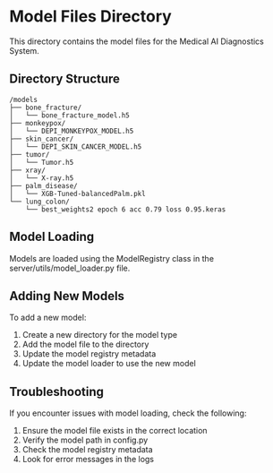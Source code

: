 
# Model Files Directory

This directory contains the model files for the Medical AI Diagnostics System.

## Directory Structure

```
/models
├── bone_fracture/
│   └── bone_fracture_model.h5
├── monkeypox/
│   └── DEPI_MONKEYPOX_MODEL.h5
├── skin_cancer/
│   └── DEPI_SKIN_CANCER_MODEL.h5
├── tumor/
│   └── Tumor.h5
├── xray/
│   └── X-ray.h5
├── palm_disease/
│   └── XGB-Tuned-balancedPalm.pkl
└── lung_colon/
    └── best_weights2 epoch 6 acc 0.79 loss 0.95.keras
```

## Model Loading

Models are loaded using the ModelRegistry class in the server/utils/model_loader.py file.

## Adding New Models

To add a new model:

1. Create a new directory for the model type
2. Add the model file to the directory
3. Update the model registry metadata
4. Update the model loader to use the new model

## Troubleshooting

If you encounter issues with model loading, check the following:

1. Ensure the model file exists in the correct location
2. Verify the model path in config.py
3. Check the model registry metadata
4. Look for error messages in the logs
